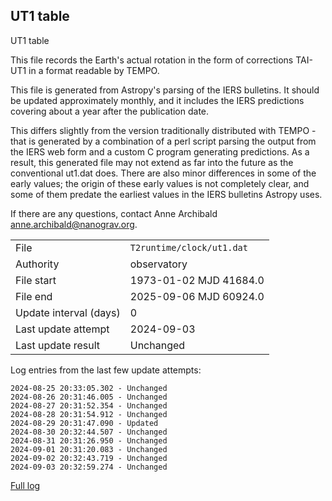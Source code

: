 
## UT1 table

UT1 table

This file records the Earth's actual rotation in the form of
corrections TAI-UT1 in a format readable by TEMPO.

This file is generated from Astropy's parsing of the IERS
bulletins. It should be updated approximately monthly, and it
includes the IERS predictions covering about a year after the
publication date.

This differs slightly from the version traditionally distributed
with TEMPO - that is generated by a combination of a perl script
parsing the output from the IERS web form and a custom C program
generating predictions. As a result, this generated file may not
extend as far into the future as the conventional ut1.dat does.
There are also minor differences in some of the early values; the
origin of these early values is not completely clear, and some of
them predate the earliest values in the IERS bulletins Astropy uses.

If there are any questions, contact Anne Archibald
<anne.archibald@nanograv.org>.

|     |     |
|:--- |:--- |
| File | `T2runtime/clock/ut1.dat` |
| Authority | observatory |
| File start | 1973-01-02 MJD 41684.0 |
| File end | 2025-09-06 MJD 60924.0 |
| Update interval (days) | 0 |
| Last update attempt | 2024-09-03 |
| Last update result | Unchanged |

Log entries from the last few update attempts:
```
2024-08-25 20:33:05.302 - Unchanged
2024-08-26 20:31:46.005 - Unchanged
2024-08-27 20:31:52.354 - Unchanged
2024-08-28 20:31:54.912 - Unchanged
2024-08-29 20:31:47.090 - Updated
2024-08-30 20:32:44.507 - Unchanged
2024-08-31 20:31:26.950 - Unchanged
2024-09-01 20:31:20.083 - Unchanged
2024-09-02 20:32:43.719 - Unchanged
2024-09-03 20:32:59.274 - Unchanged
```
[Full log](https://raw.githubusercontent.com/ipta/pulsar-clock-corrections/main/log/T2runtime/clock/ut1.dat.log)

